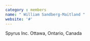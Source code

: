 ```yaml
---
category : members
name: " William Sandberg-Maitland " 
website: '#'
---
```

Spyrus Inc.
Ottawa, Ontario, Canada

